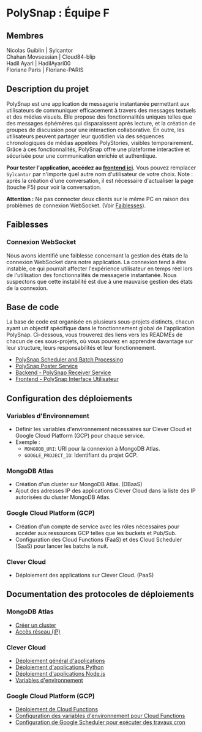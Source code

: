 # PolySnap : Équipe F

## Membres

Nicolas Guiblin | Sylcantor  
Chahan Movsessian | Cloud84-blip  
Hadil Ayari | HadilAyari00  
Floriane Paris | Floriane-PARIS  

## Description du projet

PolySnap est une application de messagerie instantanée permettant aux utilisateurs de communiquer efficacement à travers des messages textuels et des médias visuels. Elle propose des fonctionnalités uniques telles que des messages éphémères qui disparaissent après lecture, et la création de groupes de discussion pour une interaction collaborative. En outre, les utilisateurs peuvent partager leur quotidien via des séquences chronologiques de médias appelées PolyStories, visibles temporairement. Grâce à ces fonctionnalités, PolySnap offre une plateforme interactive et sécurisée pour une communication enrichie et authentique.  

**Pour tester l'application, accédez au [frontend ici](https://app-061c7eb9-4e4d-4bff-a3ba-ac5f184e2f25.cleverapps.io/Sylcantor).** Vous pouvez remplacer `Sylcantor` par n'importe quel autre nom d'utilisateur de votre choix. Note : après la création d'une conversation, il est nécessaire d'actualiser la page (touche F5) pour voir la conversation.  

**Attention :** Ne pas connecter deux clients sur le même PC en raison des problèmes de connexion WebSocket. (Voir [Faiblesses](#faiblesses)).

## Faiblesses

### Connexion WebSocket

Nous avons identifié une faiblesse concernant la gestion des états de la connexion WebSocket dans notre application. La connexion tend à être instable, ce qui pourrait affecter l'expérience utilisateur en temps réel lors de l'utilisation des fonctionnalités de messagerie instantanée. Nous suspectons que cette instabilité est due à une mauvaise gestion des états de la connexion.

## Base de code

La base de code est organisée en plusieurs sous-projets distincts, chacun ayant un objectif spécifique dans le fonctionnement global de l'application PolySnap. Ci-dessous, vous trouverez des liens vers les READMEs de chacun de ces sous-projets, où vous pouvez en apprendre davantage sur leur structure, leurs responsabilités et leur fonctionnement.

- [PolySnap Scheduler and Batch Processing](./FaaS_GCP/Batch_with_scheduler/README.md)
- [PolySnap Poster Service](./PaaS_Clever_cloud/Backend/Poster/README.md)
- [Backend - PolySnap Receiver Service](./PaaS_Clever_cloud/Backend/Receiver/README.md)
- [Frontend - PolySnap Interface Utilisateur](./PaaS_Clever_cloud/Frontend/README.md)

## Configuration des déploiements

### Variables d'Environnement

- Définir les variables d'environnement nécessaires sur Clever Cloud et Google Cloud Platform (GCP) pour chaque service.
- Exemple : 
    - `MONGODB_URI`: URI pour la connexion à MongoDB Atlas.
    - `GOOGLE_PROJECT_ID`: Identifiant du projet GCP.

### MongoDB Atlas

- Création d'un cluster sur MongoDB Atlas. (DBaaS)
- Ajout des adresses IP des applications Clever Cloud dans la liste des IP autorisées du cluster MongoDB Atlas.

### Google Cloud Platform (GCP)

- Création d'un compte de service avec les rôles nécessaires pour accéder aux ressources GCP telles que les buckets et Pub/Sub.
- Configuration des Cloud Functions (FaaS) et des Cloud Scheduler (SaaS) pour lancer les batchs la nuit.

### Clever Cloud

- Déploiement des applications sur Clever Cloud. (PaaS)

## Documentation des protocoles de déploiements

### MongoDB Atlas

- [Créer un cluster](https://www.mongodb.com/docs/atlas/tutorial/create-new-cluster/)
- [Accès réseau (IP)](https://www.mongodb.com/docs/atlas/security/ip-access-list/)

### Clever Cloud

- [Déploiement général d'applications](https://www.clever-cloud.com/doc/deploy/application/)
- [Déploiement d'applications Python](https://www.clever-cloud.com/doc/deploy/application/python/python_apps/)
- [Déploiement d'applications Node.js](https://www.clever-cloud.com/doc/deploy/application/javascript/by-framework/nodejs/)
- [Variables d'environnement](https://www.clever-cloud.com/doc/develop/env-variables/)

### Google Cloud Platform (GCP)

- [Déploiement de Cloud Functions](https://cloud.google.com/functions/docs/deploy?hl=fr)
- [Configuration des variables d'environnement pour Cloud Functions](https://cloud.google.com/functions/docs/configuring/env-var?hl=fr)
- [Configuration de Google Scheduler pour exécuter des travaux cron](https://cloud.google.com/scheduler/docs/schedule-run-cron-job?hl=fr)

